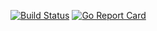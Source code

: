 [![Build Status](https://api.travis-ci.org/scream7/ci-test.svg?branch=master)](https://travis-ci.org/scream7/ci-test)
[![Go Report Card](https://goreportcard.com/badge/github.com/scream7/ci-test)](https://goreportcard.com/report/github.com/scream7/ci-test)